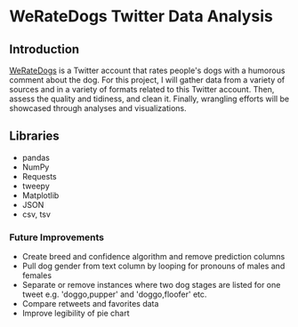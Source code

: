 # WeRateDogs Twitter Data Analysis

## Introduction
[WeRateDogs](https://twitter.com/dog_rates) is a Twitter account that rates people's dogs with a humorous comment about the dog. For this project, I will gather data from a variety of sources and in a variety of formats related to this Twitter account. Then, assess the quality and tidiness, and clean it. Finally, wrangling efforts will be showcased through analyses and visualizations.

## Libraries
* pandas
* NumPy
* Requests
* tweepy
* Matplotlib
* JSON
* csv, tsv

### Future Improvements
* Create breed and confidence algorithm and remove prediction columns
* Pull dog gender from text column by looping for pronouns of males and females
* Separate or remove instances where two dog stages are listed for one tweet e.g. 'doggo,pupper' and 'doggo,floofer' etc.
* Compare retweets and favorites data
* Improve legibility of pie chart